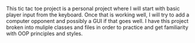 This tic tac toe project is a personal project where I will start with basic player input from the keyboard. Once that is working well, I will try to add a computer opponent and possibly a GUI 
if that goes well. I have this project broken into muliple classes and files in order to practice and get familiarity with OOP principles and styles.
